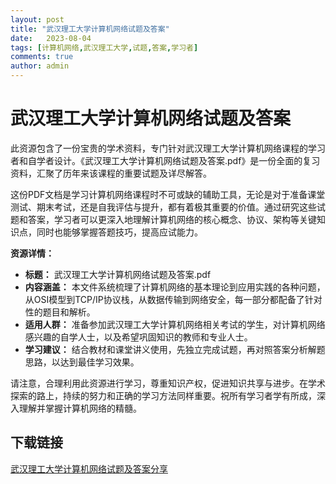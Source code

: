 ```yaml
---
layout: post
title: "武汉理工大学计算机网络试题及答案"
date:   2023-08-04
tags: [计算机网络,武汉理工大学,试题,答案,学习者]
comments: true
author: admin
---
```

# 武汉理工大学计算机网络试题及答案

此资源包含了一份宝贵的学术资料，专门针对武汉理工大学计算机网络课程的学习者和自学者设计。《武汉理工大学计算机网络试题及答案.pdf》是一份全面的复习资料，汇聚了历年来该课程的重要试题及详尽解答。

这份PDF文档是学习计算机网络课程时不可或缺的辅助工具，无论是对于准备课堂测试、期末考试，还是自我评估与提升，都有着极其重要的价值。通过研究这些试题和答案，学习者可以更深入地理解计算机网络的核心概念、协议、架构等关键知识点，同时也能够掌握答题技巧，提高应试能力。

**资源详情：**
- **标题：** 武汉理工大学计算机网络试题及答案.pdf
- **内容涵盖：** 本文件系统梳理了计算机网络的基本理论到应用实践的各种问题，从OSI模型到TCP/IP协议栈，从数据传输到网络安全，每一部分都配备了针对性的题目和解析。
- **适用人群：** 准备参加武汉理工大学计算机网络相关考试的学生，对计算机网络感兴趣的自学人士，以及希望巩固知识的教师和专业人士。
- **学习建议：** 结合教材和课堂讲义使用，先独立完成试题，再对照答案分析解题思路，以达到最佳学习效果。

请注意，合理利用此资源进行学习，尊重知识产权，促进知识共享与进步。在学术探索的路上，持续的努力和正确的学习方法同样重要。祝所有学习者学有所成，深入理解并掌握计算机网络的精髓。

## 下载链接

[武汉理工大学计算机网络试题及答案分享](https://pan.quark.cn/s/4a2efbab77bc)
